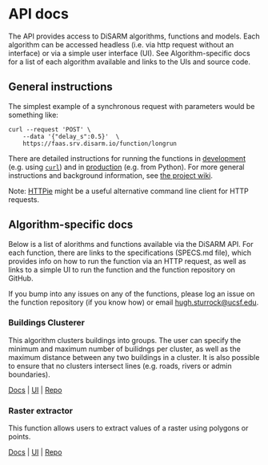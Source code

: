 # API docs

The API provides access to DiSARM algorithms, functions and models. Each algorithm can be accessed headless (i.e. via http request without an interface) or via a simple user interface (UI). See Algorithm-specific docs for a list of each algorithm available and links to the UIs and source code.

## General instructions

The simplest example of a synchronous request with parameters would be something like:

```text
curl --request 'POST' \
    --data '{"delay_s":0.5}'  \
    https://faas.srv.disarm.io/function/longrun
```

There are detailed instructions for running the functions in [development](https://github.com/disarm-platform/functions-for-openfaas/wiki/Running-deployed-functions-for-development-and-testing) \(e.g. using [`curl`](https://curl.haxx.se)) and in [production](https://github.com/disarm-platform/functions-for-openfaas/wiki/Running-deployed-functions-in-production) \(e.g. from Python\). For more general instructions and background information, see [the project wiki](https://github.com/disarm-platform/functions-for-openfaas/wiki).

Note: [HTTPie](https://httpie.org) might be a useful alternative command line client for HTTP requests.

## Algorithm-specific docs

Below is a list of alorithms and functions available via the DiSARM API. For each function, there are links to the specifications \(SPECS.md file\), which provides info on how to run the function via an HTTP request, as well as links to a simple UI to run the function and the function repository on GitHub.

If you bump into any issues on any of the functions, please log an issue on the function repository \(if you know how\) or email [hugh.sturrock@ucsf.edu](mailto:hugh.sturrock@ucsf.edu).

### Buildings Clusterer

This algorithm clusters buildings into groups. The user can specify the minimum and maximum number of builidngs per cluster, as well as the maximum distance between any two buildings in a cluster. It is also possible to ensure that no clusters intersect lines \(e.g. roads, rivers or admin boundaries\).

[Docs](https://github.com/disarm-platform/fn-dbscan-clusterer/blob/master/SPECS.md) \| [UI](https://disarm.shinyapps.io/ui-dbscan-clusterer) \| [Repo](https://github.com/disarm-platform/fn-dbscan-clusterer)

### Raster extractor

This function allows users to extract values of a raster using polygons or points.

[Docs](https://github.com/disarm-platform/fn-raster-vector-summary-stats/blob/master/SPECS.md) \| [UI](https://disarm.shinyapps.io/ui-raster-polygon-extractor/) \| [Repo](https://github.com/disarm-platform/fn-raster-vector-summary-stats)

